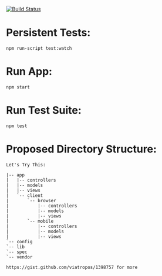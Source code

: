 [![Build Status](https://travis-ci.org/twinlabs/forum.node.svg?branch=master)](https://travis-ci.org/twinlabs/forum.node)

Persistent Tests:
=================
`npm run-script test:watch`

Run App:
========
`npm start`

Run Test Suite:
===============
`npm test`

Proposed Directory Structure:
=============================

```
Let's Try This:

|-- app
|   |-- controllers
|   |-- models
|   |-- views
|   `-- client
|       `-- browser
|           |-- controllers
|           |-- models
|           |-- views
|       `-- mobile
|           |-- controllers
|           |-- models
|           |-- views
`-- config
`-- lib
`-- spec
`-- vendor

https://gist.github.com/viatropos/1398757 for more

```

